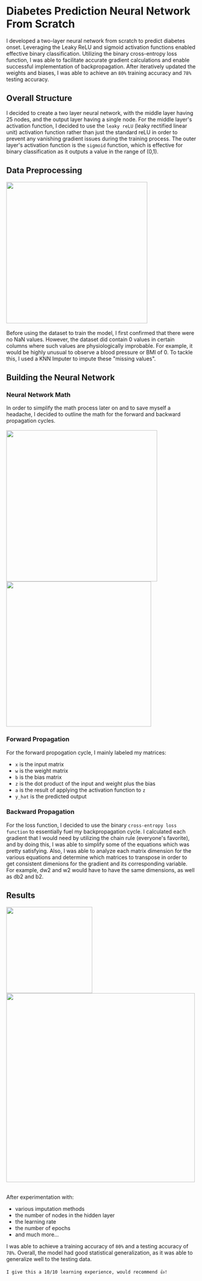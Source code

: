 # Diabetes Prediction Neural Network From Scratch
I developed a two-layer neural network from scratch to predict diabetes onset. Leveraging the Leaky ReLU and sigmoid activation functions enabled effective binary classification. Utilizing the binary cross-entropy loss function, I was able to facilitate accurate gradient calculations and enable successful implementation of backpropagation. After iteratively updated the weights and biases, I was able to achieve an `80%` training accuracy and `78%` testing accuracy. 

## Overall Structure
I decided to create a two layer neural network, with the middle layer having 25 nodes, and the output layer having a single node. For the middle layer's activation function, I decided to use the `leaky reLU` (leaky rectified linear unit) activation function rather than just the standard reLU in order to prevent any vanishing gradient issues during the training process. The outer layer's activation function is the `sigmoid` function, which is effective for binary classification as it outputs a value in the range of (0,1). 

## Data Preprocessing
<img src="https://github.com/benkim2284/Diabetes-Prediction-Neural-Network-From-Scratch/assets/114448555/23c853a0-769f-4307-b632-6f976dfdf2fb" width="374">
<br />
<br />
Before using the dataset to train the model, I first confirmed that there were no NaN values. However, the dataset did contain 0 values in certain columns where such values are physiologically improbable. For example, it would be highly unusual to observe a blood pressure or BMI of 0. To tackle this, I used a KNN Imputer to impute these "missing values". 

## Building the Neural Network
### Neural Network Math
In order to simplify the math process later on and to save myself a headache, I decided to outline the math for the forward and backward propagation cycles.
<br />
<br />
<img src="https://github.com/benkim2284/Diabetes-Prediction-Neural-Network-From-Scratch/assets/114448555/06f6fa23-1527-4f7d-812b-6fc389d32031" width="400"/>
<img src="https://github.com/benkim2284/Diabetes-Prediction-Neural-Network-From-Scratch/assets/114448555/2c65a347-1a08-4124-ad70-82a8dd4d5f6c" width="384"/>

### Forward Propagation
For the forward propogation cycle, I mainly labeled my matrices: 
* `x` is the input matrix
* `w` is the weight matrix
* `b` is the bias matrix
* `z` is the dot product of the input and weight plus the bias
* `a` is the result of applying the activation function to `z`
* `y_hat` is the predicted output

### Backward Propagation
For the loss function, I decided to use the binary `cross-entropy loss function` to essentially fuel my backpropagation cycle. I calculated each gradient that I would need by utilizing the chain rule (everyone's favorite), and by doing this, I was able to simplify some of the equations which was pretty satisfying. Also, I was able to analyze each matrix dimension for the various equations and determine which matrices to transpose in order to get consistent dimenions for the gradient and its corresponding variable. For example, dw2 and w2 would have to have the same dimensions, as well as db2 and b2.

## Results
<img src="https://github.com/benkim2284/Diabetes-Prediction-Neural-Network-From-Scratch/assets/114448555/2f471141-b929-438f-b413-b92097640517" width = "228">
<img src="https://github.com/benkim2284/Diabetes-Prediction-Neural-Network-From-Scratch/assets/114448555/0e3879be-966e-4e27-bf0d-3552ad5bbf48" width="500">
<br />
<br />

After experimentation with:
* various imputation methods
* the number of nodes in the hidden layer
* the learning rate
* the number of epochs
* and much more...

I was able to achieve a training accuracy of `80%` and a testing accuracy of `78%`. Overall, the model had good statistical generalization, as it was able to generalize well to the testing data. 
<br />
<br />
`I give this a 10/10 learning experience, would recommend 👍!`




